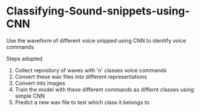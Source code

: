 # Classifying-Sound-snippets-using-CNN
Use the waveform of different voice snipped using CNN to identify voice commands

Steps adopted
1. Collect repository of waves with 'n' classes voice commands
2. Convert these wav files into different representations 
3. Convert into images 
4. Train the model with these different commands as differnt classes using simple CNN
5. Predict a new wav file to test which class it belongs to
